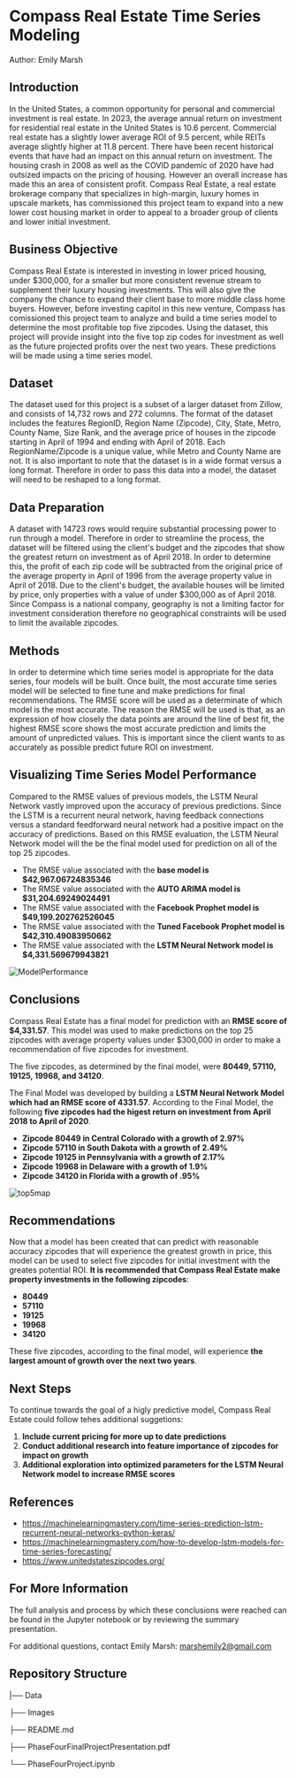 

# Compass Real Estate Time Series Modeling

Author: Emily Marsh

## Introduction

In the United States, a common opportunity for personal and commercial investment is real estate. In 2023, the average annual return on investment for residential real estate in the United States is 10.6 percent. Commercial real estate has a slightly lower average ROI of 9.5 percent, while REITs average slightly higher at 11.8 percent. There have been recent historical events that have had an impact on this annual return on investment. The housing crash in 2008 as well as the COVID pandemic of 2020 have had outsized impacts on the pricing of housing. However an overall increase has made this an area of consistent profit. Compass Real Estate, a real estate brokerage company that specializes in high-margin, luxury homes in upscale markets, has commissioned this project team to expand into a new lower cost housing market in order to appeal to a broader group of clients and lower initial investment.

## Business Objective

Compass Real Estate is interested in investing in lower priced housing, under $300,000, for a smaller but more consistent revenue stream to supplement their luxury housing investments. This will also give the company the chance to expand their client base to more middle class home buyers. However, before investing capitol in this new venture, Compass has comissioned this project team to analyze and build a time series model to determine the most profitable top five zipcodes. Using the dataset, this project will provide insight into the five top zip codes for investment as well as the future projected profits over the next two years. These predictions will be made using a time series model.

## Dataset

The dataset used for this project is a subset of a larger dataset from Zillow, and consists of 14,732 rows and 272 columns. The format of the dataset includes the features RegionID, Region Name (Zipcode), City, State, Metro, County Name, Size Rank, and the average price of houses in the zipcode starting in April of 1994 and ending with April of 2018. Each RegionName/Zipcode is a unique value, while Metro and County Name are not. It is also important to note that the dataset is in a wide format versus a long format. Therefore in order to pass this data into a model, the dataset will need to be reshaped to a long format.

## Data Preparation

A dataset with 14723 rows would require substantial processing power to run through a model. Therefore in order to streamline the process, the dataset will be filtered using the client's budget and the zipcodes that show the greatest return on investment as of April 2018. In order to determine this, the profit of each zip code will be subtracted from the original price of the average property in April of 1996 from the average property value in April of 2018. Due to the client's budget, the available houses will be limited by price, only properties with a value of under $300,000 as of April 2018. Since Compass is a national company, geography is not a limiting factor for investment consideration therefore no geographical constraints will be used to limit the available zipcodes.

## Methods

In order to determine which time series model is appropriate for the data series, four models will be built. Once built, the most accurate time series model will be selected to fine tune and make predictions for final recommendations. The RMSE score will be used as a determinate of which model is the most accurate. The reason the RMSE will be used is that, as an expression of how closely the data points are around the line of best fit, the highest RMSE score shows the most accurate prediction and limits the amount of unpredicted values. This is important since the client wants to as accurately as possible predict future ROI on investment.

## Visualizing Time Series Model Performance

Compared to the RMSE values of previous models, the LSTM Neural Network vastly improved upon the accuracy of previous predictions. Since the LSTM is a recurrent neural network, having feedback connections versus a standard feedforward neural network had a positive impact on the accuracy of predictions. Based on this RMSE evaluation, the LSTM Neural Network model will the be the final model used for prediction on all of the top 25 zipcodes.

* The RMSE value associated with the **base model is $42,967.06724835346**
* The RMSE value associated with the **AUTO ARIMA model is $31,204.69249024491**
* The RMSE value associated with the **Facebook Prophet model is $49,199.202762526045**
* The RMSE value associated with the **Tuned Facebook Prophet model is $42,310.49083950662**
* The RMSE value associated with the **LSTM Neural Network model is $4,331.569679943821**

![ModelPerformance](Images/RMSEmodelchart.png)

## Conclusions

Compass Real Estate has a final model for prediction with an **RMSE score of $4,331.57**. This model was used to make predictions on the top 25 zipcodes with average property values under $300,000 in order to make a recommendation of five zipcodes for investment.

The five zipcodes, as determined by the final model, were **80449, 57110, 19125, 19968, and 34120**.

The Final Model was developed by building a **LSTM Neural Network Model which had an RMSE score of 4331.57**. According to the Final Model, the following **five zipcodes had the higest return on investment from April 2018 to April of 2020**.

* **Zipcode 80449 in Central Colorado with a growth of 2.97%**
* **Zipcode 57110 in South Dakota with a growth of 2.49%**
* **Zipcode 19125 in Pennsylvania with a growth of 2.17%**
* **Zipcode 19968 in Delaware with a growth of 1.9%**
* **Zipcode 34120 in Florida with a growth of .95%**

![top5map](Images/Top_5_zips.png)

## Recommendations

Now that a model has been created that can predict with reasonable accuracy zipcodes that will experience the greatest growth in price, this model can be used to select five zipcodes for initial investment with the greates potential ROI. **It is recommended that Compass Real Estate make property investments in the following zipcodes**:


*   **80449**
*   **57110**
*   **19125**
*   **19968**
*   **34120**

These five zipcodes, according to the final model, will experience **the largest amount of growth over the next two years**. 

## Next Steps

To continue towards the goal of a higly predictive model, Compass Real Estate could follow tehes additional suggetions:

1.   **Include current pricing for more up to date predictions**
2.   **Conduct additional research into feature importance of zipcodes for impact on growth**
3.   **Additional exploration into optimized parameters for the LSTM Neural Network model to increase RMSE scores**

## References

*   https://machinelearningmastery.com/time-series-prediction-lstm-recurrent-neural-networks-python-keras/
*   https://machinelearningmastery.com/how-to-develop-lstm-models-for-time-series-forecasting/
*   https://www.unitedstateszipcodes.org/

## For More Information

The full analysis and process by which these conclusions were reached can be found in the Jupyter notebook or by reviewing the summary presentation.

For additional questions, contact Emily Marsh: marshemily2@gmail.com

## Repository Structure

|── Data
 
 ├── Images
 
 ├── README.md
 
 ├── PhaseFourFinalProjectPresentation.pdf
 
 └── PhaseFourProject.ipynb
